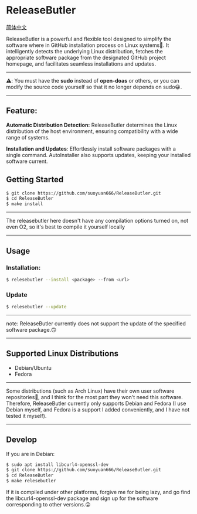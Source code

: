 # ReleaseButler
[简体中文](./REDME_ZH_CN.md)

ReleaseButler is a powerful and flexible tool designed to simplify the software where in GitHub installation process on Linux systems🤗. It intelligently detects the underlying Linux distribution, fetches the appropriate software package from the designated GitHub project homepage, and facilitates seamless installations and updates.

---

⚠️: You must have the **sudo** instead of **open-doas** or others, or you can modify the source code yourself so that it no longer depends on sudo😀.

---

## Feature:

 **Automatic Distribution Detection:** ReleaseButler determines the Linux distribution of the host environment, ensuring compatibility with a wide range of systems.

 **Installation and Updates**: Effortlessly install software packages with a single command. AutoInstaller also supports updates, keeping your installed software current. 

## Getting Started

```bash
$ git clone https://github.com/suoyuan666/ReleaseButler.git
$ cd ReleaseButler
$ make install
```

---

The releasebutler here doesn't have any compilation options turned on, not even O2, so it's best to compile it yourself locally

---

## Usage

### Installation:

```bash
$ relesebutler --install <package> --from <url>
```

### Update

```bash
$ relesebutler --update
```

---

note: ReleaseButler currently does not support the update of the specified software package.🙃

---

## Supported Linux Distributions

- Debian/Ubuntu
- Fedora

---

Some distributions (such as Arch Linux) have their own user software repositories🥲, and I think for the most part they won't need this software. Therefore, ReleaseButler currently only supports Debian and Fedora (I use Debian myself, and Fedora is a support I added conveniently, and I have not tested it myself).

---

## Develop

If you are in Debian:

```bash
$ sudo apt install libcurl4-openssl-dev
$ git clone https://github.com/suoyuan666/ReleaseButler.git
$ cd ReleaseButler
$ make relesebutler
```

If it is compiled under other platforms, forgive me for being lazy, and go find the libcurl4-openssl-dev package and sign up for the software corresponding to other versions.😛
